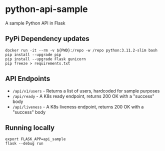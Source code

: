 # python-api-sample
A sample Python API in Flask

## PyPi Dependency updates

    docker run -it --rm -v ${PWD}:/repo -w /repo python:3.11.2-slim bash
    pip install --upgrade pip
    pip install --upgrade Flask gunicorn
    pip freeze > requirements.txt

## API Endpoints

  - `/api/v1/users` - Returns a list of users, hardcoded for sample purposes
  - `/api/ready` - A K8s ready endpoint, returns 200 OK with a "success" body
  - `/api/liveness` - A K8s liveness endpoint, returns 200 OK with a "success" body

## Running locally

```commandline
export FLASK_APP=api_sample
flask --debug run
```